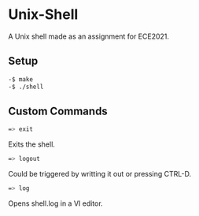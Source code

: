 # Unix-Shell

A Unix shell made as an assignment for ECE2021.

## Setup

```sh
-$ make
-$ ./shell
```

## Custom Commands

```sh
=> exit
```

Exits the shell.

```sh
=> logout
```

Could be triggered by writting it out or pressing CTRL-D.

```sh
=> log
```

Opens shell.log in a VI editor.
